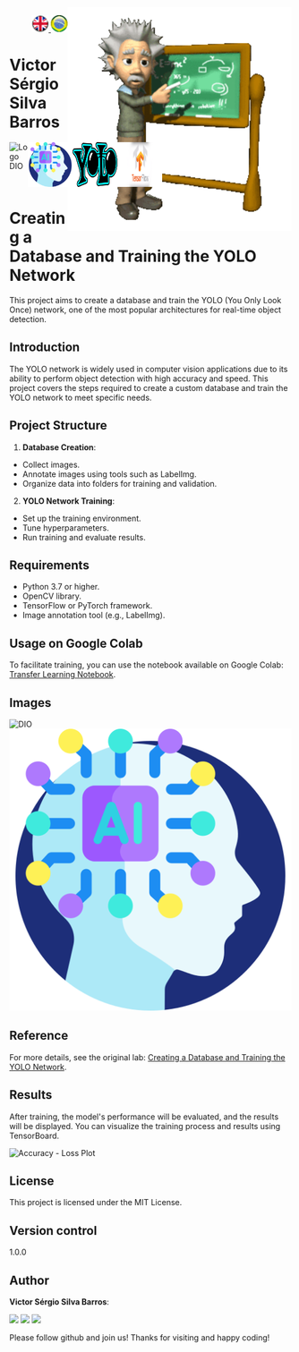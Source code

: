 <img src="./img/gif v1.gif" min-width="400px" max-width="400px" width="400px" align="right" alt="Computer iuriCode">
<p>
<div align="right">
<a href="./readme.md"> <img src="./img/LogoUK.png" alt="Logo UK" width="30"/></a><a href="./leiame.md"> <img src="./img/logoBrazil.png" alt="Logo Brasil" width="30"/> </a>
</div>
 <H1><b> Victor Sérgio Silva Barros </b> </H1>
</p>

<div align="top" style="display: flex; justify-content: space-between;">
 <img src="./img/dio.png" alt="Logo DIO" width="80"/>
<img src="./img/artificial-intelligence.png" alt="Logo Artificial Intelligence" width="80"/>
<img src="./img/yolo.png" alt="Logo Yolo" width="80"/>
<img src="./img/TensorFlow.png" alt="Logo TensorFlow" width="80"/>

</div>

# Creating a Database and Training the YOLO Network

This project aims to create a database and train the YOLO (You Only Look Once) network, one of the most popular architectures for real-time object detection.

## Introduction

The YOLO network is widely used in computer vision applications due to its ability to perform object detection with high accuracy and speed. This project covers the steps required to create a custom database and train the YOLO network to meet specific needs.

## Project Structure

1. **Database Creation**:
- Collect images.
- Annotate images using tools such as LabelImg.
- Organize data into folders for training and validation.

2. **YOLO Network Training**:
- Set up the training environment.
- Tune hyperparameters.
- Run training and evaluate results.

## Requirements

- Python 3.7 or higher.
- OpenCV library.
- TensorFlow or PyTorch framework.
- Image annotation tool (e.g., LabelImg).

## Usage on Google Colab

To facilitate training, you can use the notebook available on Google Colab: [Transfer Learning Notebook](https://github.com/vicssb/Training-Neural-Networks-with-Transfer-Learning/blob/main/notebooks/transfer-learning.ipynb).

## Images

![DIO](./img/dio.png)
![Artificial Intelligence](./img/artificial-intelligence.png)

## Reference

For more details, see the original lab: [Creating a Database and Training the YOLO Network](https://web.dio.me/lab/criacao-de-uma-base-de-dados-e-treinamento-da-rede-yolo/learning/7400ba5c-9fd7-42cd-aefe-131acfe198cb).

## Results

After training, the model's performance will be evaluated, and the results will be displayed. You can visualize the training process and results using TensorBoard.

<img src="./img/Accuracy - Loss.png" alt="Accuracy - Loss Plot" width="200"/>

## License

This project is licensed under the MIT License.

## Version control

1.0.0


## Author

**Victor Sérgio Silva Barros**:


<p align="left">
 <a href="mailto:vicssb@gmail.com" alt="Gmail" target = "_blank">
 <img src="https://img.shields.io/badge/-Gmail-FF0000?style=flat-square&labelColor=FF0000&logo=gmail&logoColor=white&link=mailto:vicssb@gmail.com" /></a>

 <a href="https://www.linkedin.com/in/victor-sergio-silva-barros/" alt="Linkedin" target = "_blank">
 <img src="https://img.shields.io/badge/-Linkedin-0e76a8?style=flat-square&logo=Linkedin&logoColor=white&link=https://www.linkedin.com/in/victor-sergio-silva-barros/" /></a>

 <a href="https://wa.me/+5512981328278" alt="WhatsApp" target = "_blank">
 <img src="https://img.shields.io/badge/-WhatsApp-25d366?style=flat-square&labelColor=25d366&logo=whatsapp&logoColor=white&link=https://wa.me/+5512987085327"/></a>

 </p>

<p>Please follow github and join us!
Thanks for visiting and happy coding!</p>